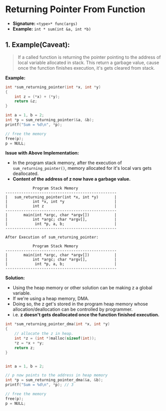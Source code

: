 # Returning Pointer From Function

-   **Signature:** `<type>* func(args)`
-   **Example:** `int * sum(int &a, int *b)`

## 1. Example(Caveat):

> If a called function is returning the pointer pointing to the address of local variable allocated in stack.
> This return a garbage value, cause once the function finishes execution, it's gets cleared from stack.

**Example:**

```c
int *sum_returning_pointer(int *x, int *y)
{
    int z = (*x) + (*y);
    return &z;
}

int a = 1, b = 2;
int *p = sum_returning_pointer(&a, &b);
printf("Sum = %d\n", *p);

// free the memory
free(p);
p = NULL;
```

**Issue with Above Implementation:**

-   In the program stack memory, after the execution of `sum_returning_pointer()`, memory allocated for it's local vars gets deallocated.
-   **Content of the address of z now have a garbage value.**

```text
            Program Stack Memory
-------------------------------------------------
|   sum_returning_pointer(int *x, int *y)       |
|           int *x, int *y                      |
|           int z                               |
-------------------------------------------------
|       main(int *argc, char *argv[])           |
|           int *argc; char *argv[],            |
|            int *p, a, b;                      |
-------------------------------------------------

After Execution of sum_returning_pointer:

            Program Stack Memory
-------------------------------------------------
|       main(int *argc, char *argv[])           |
|           int *argc; char *argv[],            |
|            int *p, a, b;                      |
-------------------------------------------------
```

**Solution:**

-   Using the heap memory or other solution can be making z a global variable.
-   If we're using a heap memory, DMA.
-   Doing so, the z get's stored in the program heap memory whose allocation/deallocation can be controlled by programmer.
-   i.e. **z doesn't gets deallocated once the function finished execution.**

```c
int *sum_returning_pointer_dma(int *x, int *y)
{
    // allocate the z in heap.
    int *z = (int *)malloc(sizeof(int));
    *z = *x + *y;
    return z;
}


int a = 1, b = 2;

// p now points to the address in heap memory
int *p = sum_returning_pointer_dma(&a, &b);
printf("Sum = %d\n", *p); // 3

// free the memory
free(p);
p = NULL;
```
